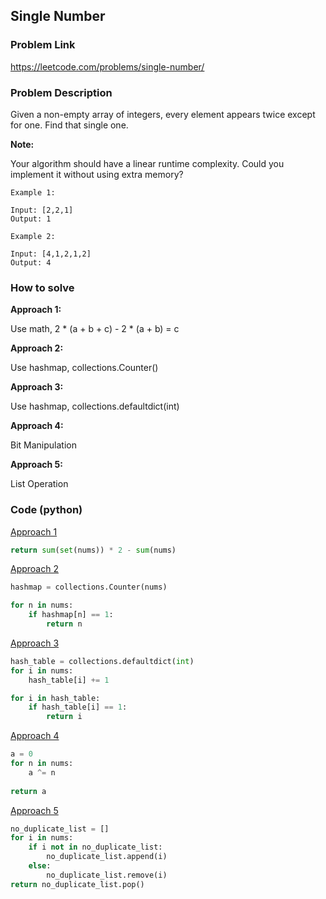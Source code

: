 ## Single Number

### Problem Link
https://leetcode.com/problems/single-number/

### Problem Description 

Given a non-empty array of integers, every element appears twice except for one. Find that single one.

**Note:**

Your algorithm should have a linear runtime complexity. Could you implement it without using extra memory?

```
Example 1:

Input: [2,2,1]
Output: 1
```

```
Example 2: 

Input: [4,1,2,1,2]
Output: 4

```

### How to solve 

**Approach 1:** 

Use math, 2 * (a + b + c) - 2 * (a + b) = c

**Approach 2:** 

Use hashmap, collections.Counter()

**Approach 3:** 

Use hashmap, collections.defaultdict(int)

**Approach 4:** 

Bit Manipulation

**Approach 5:** 

List Operation

### Code (python)

[Approach 1](https://github.com/yanray/leetcode/blob/master/problems/0136Single_Number/0136Single_Number1.py)

```python
return sum(set(nums)) * 2 - sum(nums)
```

[Approach 2](https://github.com/yanray/leetcode/blob/master/problems/0136Single_Number/0136Single_Number2.py)

```python
hashmap = collections.Counter(nums)

for n in nums:
    if hashmap[n] == 1:
        return n
```

[Approach 3](https://github.com/yanray/leetcode/blob/master/problems/0136Single_Number/0136Single_Number3.py)

```python
hash_table = collections.defaultdict(int)
for i in nums:
    hash_table[i] += 1

for i in hash_table:
    if hash_table[i] == 1:
        return i
```


[Approach 4](https://github.com/yanray/leetcode/blob/master/problems/0136Single_Number/0136Single_Number4.py)

```python
a = 0
for n in nums:
    a ^= n
    
return a
```


[Approach 5](https://github.com/yanray/leetcode/blob/master/problems/0136Single_Number/0136Single_Number5.py)

```python
no_duplicate_list = []
for i in nums:
    if i not in no_duplicate_list:
        no_duplicate_list.append(i)
    else:
        no_duplicate_list.remove(i)
return no_duplicate_list.pop()
```

